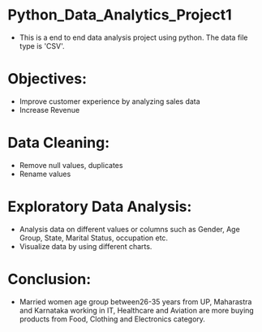 # Python_Data_Analytics_Project1
- This is a end to end data analysis project using python. The data file type is 'CSV'.

# Objectives: 
- Improve customer experience by analyzing sales data
- Increase Revenue

# Data Cleaning:
- Remove null values, duplicates
- Rename values
  
# Exploratory Data Analysis:
- Analysis data on different values or columns such as Gender, Age Group, State, Marital Status, occupation etc.
- Visualize data by using different charts.
  
# Conclusion:
- Married women age group between26-35 years from UP, Maharastra and Karnataka working in IT, Healthcare and Aviation are more buying products from Food, Clothing and Electronics category.
